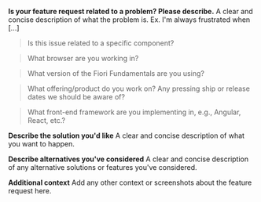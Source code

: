 <!-- Feel free to remove sections that aren't relevant.

Before opening:
- [Search for duplicate or closed issues](https://github.com/SAP/fundamental/issues?utf8=✓&q=is%3Aissue)
- Read the [contributing guidelines](https://github.com/SAP/fundamental/tree/develop/.github/CONTRIBUTING.md)

Feature requests must include:
- As much detail as possible for what we should add and why it's important
- Relevant links to prior art, screenshots, or live demos whenever possible

-->

**Is your feature request related to a problem? Please describe.**
A clear and concise description of what the problem is. Ex. I'm always frustrated when [...]

> Is this issue related to a specific component?

> What browser are you working in?

> What version of the Fiori Fundamentals are you using?

> What offering/product do you work on? Any pressing ship or release dates we should be aware of?

> What front-end framework are you implementing in, e.g., Angular, React, etc.?


**Describe the solution you'd like**
A clear and concise description of what you want to happen.


**Describe alternatives you've considered**
A clear and concise description of any alternative solutions or features you've considered.


**Additional context**
Add any other context or screenshots about the feature request here.
